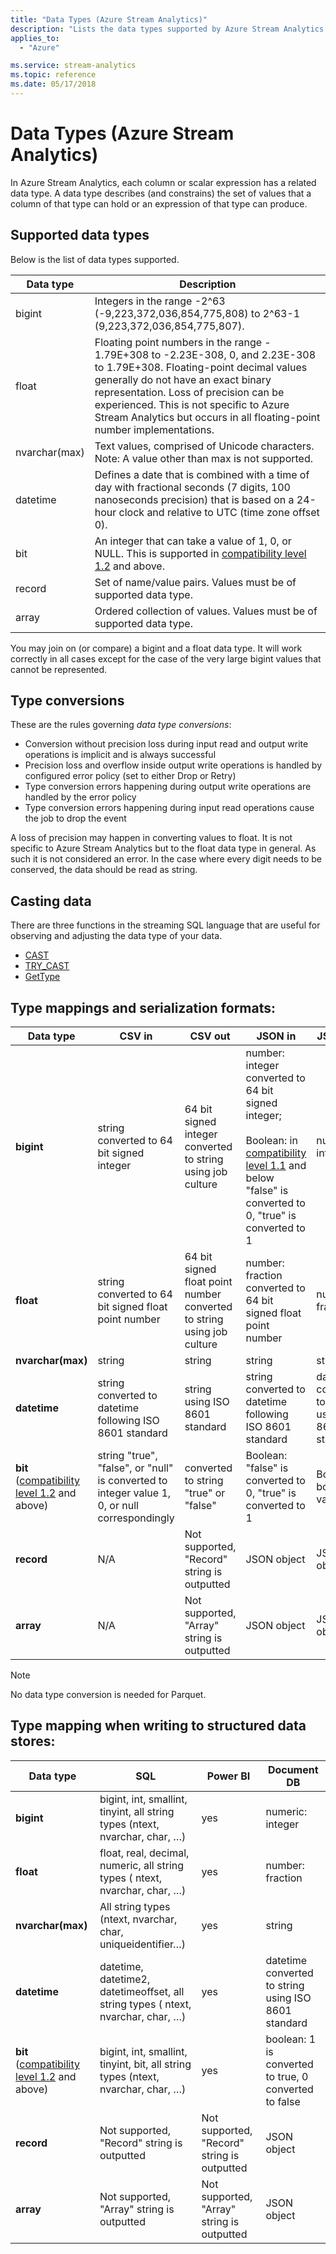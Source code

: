 ```yaml
---
title: "Data Types (Azure Stream Analytics)"
description: "Lists the data types supported by Azure Stream Analytics."
applies_to: 
  - "Azure"

ms.service: stream-analytics
ms.topic: reference
ms.date: 05/17/2018
---
```


# Data Types (Azure Stream Analytics)
  In Azure Stream Analytics, each column or scalar expression has a related data type. A data type describes (and constrains) the set of values that a column of that type can hold or an expression of that type can produce.  
 
## Supported data types

 Below is the list of data types supported.  
  
|**Data type**|**Description**|
|-|-|  
|bigint|Integers in the range -2^63 (-9,223,372,036,854,775,808) to 2^63-1 (9,223,372,036,854,775,807).|  
|float|Floating point numbers in the range - 1.79E+308 to -2.23E-308, 0, and 2.23E-308 to 1.79E+308. Floating-point decimal values generally do not have an exact binary representation. Loss of precision can be experienced. This is not specific to Azure Stream Analytics but occurs in all floating-point number implementations.|  
|nvarchar(max)|Text values, comprised of Unicode characters. Note: A value other than max is not supported.|  
|datetime|Defines a date that is combined with a time of day with fractional seconds (7 digits, 100 nanoseconds precision) that is based on a 24-hour clock and relative to UTC (time zone offset 0).|  
|bit|An integer that can take a value of 1, 0, or NULL. This is supported in [compatibility level 1.2](/azure/stream-analytics/stream-analytics-compatibility-level#compatibility-level-12) and above. |
|record|Set of name/value pairs. Values must be of supported data type.|  
|array|Ordered collection of values. Values must be of supported data type.|  
  
 You may join on (or compare) a bigint and a float data type. It will work correctly in all cases except for the case of the very large bigint values that cannot be represented.  
  
## Type conversions
 
These are the rules governing *data type conversions*:  
- Conversion without precision loss during input read and output write operations is implicit and is always successful  
- Precision loss and overflow inside output write operations is handled by configured error policy (set to either Drop or Retry)  
- Type conversion errors happening during output write operations are handled by the error policy  
- Type conversion errors happening during input read operations cause the job to drop the event

A loss of precision may happen in converting values to float. It is not specific to Azure Stream Analytics but to the float data type in general. As such it is not considered an error. In the case where every digit needs to be conserved, the data should be read as string.

## Casting data
There are three functions in the streaming SQL language that are useful for observing and adjusting the data type of your data.
- [CAST](cast-azure-stream-analytics.md)
- [TRY_CAST](try-cast-azure-stream-analytics.md)
- [GetType](gettype-azure-stream-analytics.md)
  

## Type mappings and serialization formats:
| Data type  | CSV in  | CSV out  | JSON in  | JSON out  | Avro in  | Avro out  |
|---|---|---|---|---|---|---|
| **bigint**  | string converted to 64 bit signed integer  | 64 bit signed integer converted to string using job culture  | number: integer converted to 64 bit signed integer; <br /><br />Boolean: in [compatibility level 1.1](/azure/stream-analytics/stream-analytics-compatibility-level) and below "false" is converted to 0, "true" is converted to 1  | number: integer  | long and int converted to 64 bit signed integer; <br /><br />Boolean: in [compatibility level 1.1](/azure/stream-analytics/stream-analytics-compatibility-level) and below false is converted to 0, true is converted to 1  | long  |
| **float**  | string converted to 64 bit signed float point number  | 64 bit signed float point number converted to string using job culture  | number: fraction converted to 64 bit signed float point number  | number: fraction  | double and float converted to 64 bit signed float point number    | double  |
| **nvarchar(max)**  | string  | string  | string  | string  | string  | string  |
| **datetime**  | string converted to datetime following ISO 8601 standard  | string using ISO 8601 standard  | string converted to datetime following ISO 8601 standard  | datetime converted to string using ISO 8601 standard  | string converted to datetime following ISO 8601 standard  | datetime converted to string using ISO 8601 standard  |
| **bit** ([compatibility level 1.2](/azure/stream-analytics/stream-analytics-compatibility-level#compatibility-level-12) and above) | string "true", "false", or "null" is converted to integer value 1, 0, or null correspondingly | converted to string "true" or "false" | Boolean: "false" is converted to 0, "true" is converted to 1 | Boolean: boolean value | Boolean: false is converted to 0, true is converted to 1 | boolean |
| **record**  | N/A  | Not supported, "Record" string is outputted  | JSON object  | JSON object  | Avro record type  | Avro record type  |
| **array**  | N/A  | Not supported,  "Array" string is outputted  | JSON object  | JSON object  | Avro record type  | Avro record type  |

> [!NOTE]
> No data type conversion is needed for Parquet.
 
## Type mapping when writing to structured data stores:
| Data type | SQL | Power BI | Document DB |
|---------------|-----------------------------------------------------------------------------|---------------------------------------------|------------------------------------------------------|
| **bigint** | bigint, int, smallint, tinyint, all string types (ntext, nvarchar, char, …) | yes | numeric: integer |
| **float** | float, real, decimal, numeric, all string types ( ntext, nvarchar, char, …) | yes | number: fraction |
| **nvarchar(max)** | All string types (ntext, nvarchar, char, uniqueidentifier…) | yes | string |
| **datetime** | datetime, datetime2, datetimeoffset, all string types ( ntext, nvarchar, char, …) | yes | datetime converted to string using ISO 8601 standard |
| **bit** ([compatibility level 1.2](/azure/stream-analytics/stream-analytics-compatibility-level#compatibility-level-12) and above) | bigint, int, smallint, tinyint, bit, all string types (ntext, nvarchar, char, …) | yes | boolean: 1 is converted to true, 0 converted to false |
| **record** | Not supported,  "Record" string is outputted | Not supported,  "Record" string is outputted | JSON object |
| **array** | Not supported,  "Array" string is outputted | Not supported,  "Array" string is outputted | JSON object |
